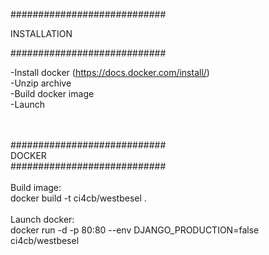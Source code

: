 ############################<br>
<p>        INSTALLATION</p>
############################<br>

-Install docker (https://docs.docker.com/install/)<br>
-Unzip archive<br>
-Build docker image<br>
-Launch<br>

<br><br>
############################<br>
          DOCKER<br>
############################<br>
<br>
Build image:<br>
docker build -t ci4cb/westbesel . <br>
<br>
Launch docker:<br>
docker run -d -p 80:80 --env DJANGO_PRODUCTION=false ci4cb/westbesel<br>
<br>


